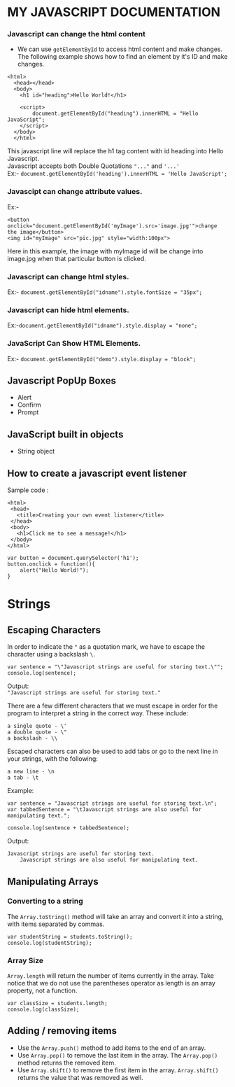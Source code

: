 # MY JAVASCRIPT DOCUMENTATION

### Javascript can change the html content
- We can use ```getElementById``` to access html content and make changes. The following example shows how to find an element by it's ID and make changes.<br/>
```
<html>
  <head></head>
  <body>
    <h1 id="heading">Hello World!</h1>
    
    <script>
        document.getElementById("heading").innerHTML = "Hello JavaScript";
    </script>
  </body>
  </html>
 ``` 
 
 This javascript line will replace the h1 tag content with id heading into Hello Javascript.<br/>
 Javascript accepts both Double Quotations ```"..."``` and ```'...'``` <br/>
 Ex:- ```document.getElementById('heading').innerHTML = 'Hello JavaScript';```

### Javascipt can change attribute values.
  Ex:-  
  ```
  <button onclick="document.getElementById('myImage').src='image.jpg'">change the image</button>
  <img id="myImage" src="pic.jpg" style="width:100px">
  ```
  Here in this example, the image with myImage id will be change into image.jpg when that particular button is clicked.
### Javascript can change html styles.
   Ex:-     ```document.getElementById("idname").style.fontSize = "35px";```
### Javascript can hide html elements.
   Ex:-```document.getElementById("idname").style.display = "none";```
### JavaScript Can Show HTML Elements.
   Ex:- ```document.getElementById("demo").style.display = "block";```


## Javascript PopUp Boxes
 - Alert
 - Confirm
 - Prompt 
 
## JavaScript built in objects
 - String object

## How to create a javascript event listener
Sample code :
```
<html>
 <head>
   <title>Creating your own event listener</title>
 </head>
 <body>
   <h1>Click me to see a message!</h1>
 </body>
</html>
```
```
var button = document.querySelector('h1');
button.onclick = function(){
    alert("Hello World!");
}
```

# Strings
## Escaping Characters
In order to indicate the ```"``` as a quotation mark, we have to escape the character using a backslash ```\```.
```
var sentence = "\"Javascript strings are useful for storing text.\"";
console.log(sentence);
```
Output:<br/>
```"Javascript strings are useful for storing text."```<br/>

There are a few different characters that we must escape in order for the program to interpret a string in the correct way. These include:<br/>

```a single quote - \'```<br/>
```a double quote - \"```<br/>
```a backslash - \\```<br/>

Escaped characters can also be used to add tabs or go to the next line in your strings, with the following:<br/>

```a new line - \n```<br/>
```a tab - \t```<br/>

Example:
```
var sentence = "Javascript strings are useful for storing text.\n";
var tabbedSentence = "\tJavascript strings are also useful for manipulating text.";

console.log(sentence + tabbedSentence);
```
Output:
```
Javascript strings are useful for storing text.
	Javascript strings are also useful for manipulating text.
```

## Manipulating Arrays
### Converting to a string
The ```Array.toString()``` method will take an array and convert it into a string, with items separated by commas.
```
var studentString = students.toString();
console.log(studentString);
```

### Array Size
```Array.length``` will return the number of items currently in the array. Take notice that we do not use the parentheses operator as length is an array property, not a function.
```
var classSize = students.length;
console.log(classSize);
```
## Adding / removing items #
- Use the ```Array.push()``` method to add items to the end of an array.
- Use ```Array.pop()``` to remove the last item in the array. The ```Array.pop()``` method returns the removed item.
- Use ```Array.shift()``` to remove the first item in the array. ```Array.shift()``` returns the value that was removed as well.
